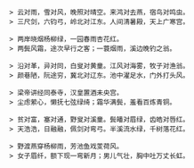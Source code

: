    # 
      > 云对雨，雪对风，晚照对晴空。来鸿对去燕，宿鸟对鸣虫。
      > 三尺剑，六钧弓，岭北对江东。人间清暑殿，天上广寒宫。

      > 两岸晓烟杨柳绿，一园春雨杏花红。
      > 两鬓风霜，途次早行之客；一蓑烟雨，溪边晚钓之翁。

      > 沿对革，异对同，白叟对黄童。江风对海雾，牧子对渔翁。
      > 颜巷陋，阮途穷，冀北对辽东。池中濯足水，门外打头风。
    
      > 梁帝讲经同泰寺，汉皇置酒未央宫。
      > 尘虑萦心，懒抚七弦绿绮；霜华满鬓，羞看百炼青铜。

      > 贫对富，塞对通，野叟对溪童。鬓皤对眉绿，齿皓对唇红。
      > 天浩浩，日融融，佩剑对弯弓。半溪流水绿，千树落花红。
    
      > 野渡燕穿杨柳雨，芳池鱼戏芰荷风。
      > 女子眉纤，额下现一弯新月；男儿气壮，胸中吐万丈长虹。
